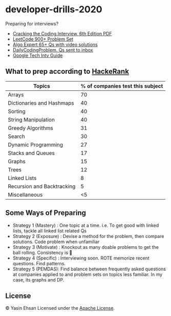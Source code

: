 # developer-drills-2020
Preparing for interviews?

- [Cracking the Coding Interview, 6th Edition PDF](/_resources/cracking-the-coding-interview-6th-edition)
- [LeetCode 900+ Problem Set](https://leetcode.com/problemset/all/)
- [Algo Expert 65+ Qs with video solutions](https://www.algoexpert.io/)
- [DailyCodingProblem. Qs sent to inbox](https://www.dailycodingproblem.com/)
- [Google Tech Intv Guide](https://techdevguide.withgoogle.com)



## What to prep according to [HackeRank](https://www.hackerrank.com/interview/interview-preparation-kit?h_l=domains&h_r=hrw&utm_source=hrwCandidateFeedback)

Topics | % of companies test this subject
--- | ---
Arrays| 70
Dictionaries and Hashmaps | 40
Sorting | 40
String Manipulation | 40
Greedy Algorithms | 31
Search | 30
Dynamic Programming | 27
Stacks and Queues | 17
Graphs | 15
Trees | 12
Linked Lists | 8
Recursion and Backtracking | 5
Miscellaneous | <5

## Some Ways of Preparing
- Strategy 1 (Mastery) : One topic at a time. i.e. To get good with linked lists, tackle all linked list related Qs
- Strategy 2 (Exposure) : Devise a method for the problem, then compare solutions. Code problem when unfamiliar
- Strategy 3 (Motivate) : Knockout as many doable problems to get the ball rolling. Consistency is 🔑
- Strategy 4 (Specific) : Interviewing soon. ROTE memorize recent questions. Find patterns.
- Strategy 5 (PEMDAS): Find balance between frequently asked questions at companies applied to and problem sets on topics less familiar. In my case, its graphs and DP.



## License
© Yasin Ehsan
Licensed under the [Apache License](LICENSE).
